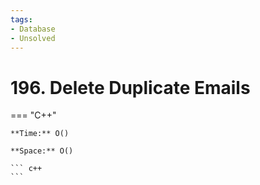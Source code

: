 ```yaml
---
tags:
- Database
- Unsolved
---
```



# 196. Delete Duplicate Emails

=== "C++"

    **Time:** O()

    **Space:** O()

    ``` c++
    ```